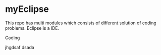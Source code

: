 # myEclipse
This repo has multi modules which consists of different solution of coding problems.
Eclipse is a IDE.

Coding

jhgdsaf
dsada

